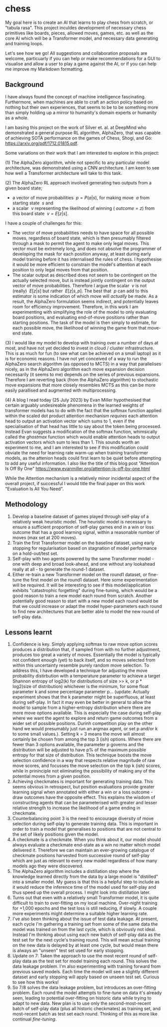 # chess
My goal here is to create an AI that learns to play chess from scratch, or "tabula rasa". This project inculdes development of necessary chess primitives like boards, pieces, allowed moves, games, etc. as well as the core AI which will be a Transformer model, and necessary data generating and training loops.

Let's see how we go! All suggestions and collaboration proposals are welcome, particuarly if you can help or make recommendations for a GUI to visualise and allow a user to play a game against the AI, or if you can help me improve my Markdown formatting.

## Background
I have always found the concept of machine intelligence fascinating. Furthermore, when machines are able to craft an action policy based on nothing but their own experiences, that seems to be to be something more than simply holding up a mirror to humanity's domain experts or humanity as a whole.

I am basing this project on the work of Silver et. al. at DeepMind who demonstrated a general purpose RL algorithm, AlphaZero, that was capable of achieving SOTA performance on the games of Chess, Shogi, and Go: https://arxiv.org/pdf/1712.01815.pdf.

Some variations on their work that I am interested to explore in this project:

(1) The AlphaZero algorithm, while not specific to any particular model architecture, was demonstrated using a CNN architecture. I am keen to see how well a Transformer architecture will take to this task.

(2) The AlphaZero RL approach involved generating two outputs from a given board state;
 - a vector of move probabilities $\ p = P(a|s)$, for making move $\ a$ from starting state $\ s$ and
 - a scalar $\ v$ representing the likelihood of winning ($\ outcome = z$) from this board state $\ v = E[z|s]$.
 
I have a couple of challenges for this:
 - The vector of move probabilities needs to have space for all possible moves, regardless of board state, which is then presumably filtered through a mask to permit the agent to make only legal moves. This vector must be extremely long, and does not absolve the programmer of developing the mask for each position anyway, at least during early model training before it has internalised the rules of chess. I hypothesise it would be more efficient to constrain the model's attention at each position to only legal moves from that position.
 - The scalar output as described does not seem to be contingent on the actually selected move, but is instead jointly contingent on the output vector of move probabilities. Therefore I argue the scalar $\ v$ is not (really) $\ E[z|s]$ but rather $\ E[z|s,p]$. The best that $\ p$ can add to this estimator is some indication of which move will _actually_ be made. As a result, the AlphaZero formulation seems indirect, and potentially leaves room for efficiency improvement. Therefore, in this work I am experimenting with simplifying the role of the model to only evaluating board positions, and evaluating end-of-move positions rather than starting positions. The task of the model is then simply to estimate, for each possible move, the likelihood of winning the game from that move-end state.

(3) I would like my model to develop with training over a number of days at most, and have not yet decided to invest in cloud / cluster infrastructure. This is as much for fun (to see what can be achieved on a small laptop) as it is for economic reasons. I have not yet conceived of a way to run the AlphaZero search algorithm (as opposed to MCTS) in a way that parallelises nicely, as in the AlphaZero algorithm each move expansion decision necessarily (it seems to me) depends on the series of previous expansions. Therefore I am reverting back (from the AlphaZero algorithm) to stochastic move expansions that more closely resembles MCTS as this can be more easily parallised and augmented with multiprocessing.

(4) A blog I read today (25 July 2023) by Evan Miller hypothesised that certain arguably undesireable phenomena in the learned weights of transformer models has to do with the fact that the softmax function applied within the scaled dot product attention mechanism _requires_ each attention head to output an activation vector which sums to 1, even if the specialisation of that head has little to say about the token being processed. Instead Evan suggests a modification of the softmax function, whimsically called the _ghostmax_ function which would enable attention heads to output activation vectors which sum to less than 1. This sounds worth an experiment to me, and I am interested to see if this modification could obviate the need for learning rate warm-up when training transformer models, as the attenion heads could first learn to be quiet before attempting to add any useful information. I also like the title of this blog post "Attention Is Off By One" https://www.evanmiller.org/attention-is-off-by-one.html

While the Attention mechanism is a relatively minor incidental aspect of the overall project, if successful I would title the final paper on this work "Evaluation Is All You Need".

## Methodology
1. Develop a baseline dataset of games played through self-play of a relatively weak heuristic model. The heuristic model is necessary to ensure a sufficient proportion of self-play games end in a win or loss outcome that has a good learning signal, within a reasonable number of moves (max set at 200 moves).
2. Train the first Transformer model on the baseline dataset, using early stopping for regularisation based on stagnation of model performance on a hold-out/test set.
3. Self-play with two agents powered by the same Transformer model - one with deep and broad look-ahead, and one without any lookahead really at all - to generate the round-1 dataset.
4. Either re-train a new Transformer model on the round1 dataset, or fine-tune the first model on the round1 dataset. Here some experimentation will be required. It will be interesting to see if this model/application exhibits "catastrophic forgetting" during fine-tuning, which would be a good reason to train a new model each round from scratch. Another potentially good reason to start with a new model each round would be that we could increase or adapt the model hyper-parameters each round to find new architectures that are better able to model the new round of self-play data. 

## Lessons learnt
1. Confidence is key. Simply applying softmax to raw move option scores produces a distribution that, if sampled from with no further adjustment, produces too great a variety of moves. Essentially the model is typically not confident enough (yet) to back itself, and so moves selected from within this uncertainty resemble purely random move selection. To address this, I have developed a technique for adjusting the move probability distirbution with a temperature parameter to achieve a target Shannon entropy of log2(k) for distributions of size >> k, or p * log2(size of distribution) whichever is the minimum, for some float parameter k and some percentage parameter p... (update: Actually experiment shows that the k parameter might be superfluous, at least during self-play. In fact it may even be better in general to allow the model to sample from a higher-entropy distribution where there are more move options available. This is especially the case during self-play where we want the agent to explore and return game outcomes from a wider set of possible positions. Durinh competition play on the other hand we would presumably just run an argmax agent, or set p and/or k to some small values.). Setting k = 3 means the move will almost certainly be chosen from among the top 3 (ish) options. Where there are fewer than 3 options available, the parameter p governs and the distribution will be adjusted to have p% of the maximum possible entropy for that size of distribution. This technique boosts the move selection confidence in a way that respects relative magnitude of raw move scores, and focusses the move selection on the top k (ish) scores, while in prininciple not eliminating the possibility of making any of the potential moves from a given position.
2. Achieving checkmates is important for generating training data. This seems obvious in retrospect, but position evaluations provide greater learning signal when annotated with either a win or a loss outcome - draw outcomes have the opposite effect. This explains the wisdom of constructing agents that can be parameterised with greater and lesser relative strength to increase the likelihood of a game ending in checkmate.
3. Counterbalancing point 3 is the need to encourage diversity of move selection during self-play to generate training data. This is important in order to train a model that generalises to positions that are not central to the set of likely positions given the model.
4. A checkmate is a checkmate. When you think about it, our model should always evaluate a checkmate end-state as a win no matter which model delivered it. Therefore we can maintain an ever-growing catalogue of checkmate positions harvested from successive round of self-play which are just as relevant to every new model regardless of how many models ago they were discovered.
5. The AlphaZero algorithm includes a distillation step where the knowledge learned directly from the data by a large model is "distilled" into a smaller model. My guess is that this is a helpful step to include as it would reduce the inference time of the model used for self-play and thus speed up the overall process. I might look into distillation later.
6. Turns out that even with a relatively small Transformer model, it is quite difficult to train to over-fitting on my local machine. Over-night training for +1,000 epochs and the test loss is still reducing, if slowly. A couple more experiments might determine a suitable higher learning rate.  
7. I've also been thinking about the issue of test data leakage. At present, each cycle I'm gathering a training set from some of the same data the model was trained on from the last cycle, which is obviously not ideal. Instead I'm thinking about using each new batch of self-play data as the test set for the next cycle's training round. This will mean actual training on the new data is delayed by at least one cycle, but would mean there is always an "unseen" test set used for early stopping.
8. Update on 7: Taken the approach to use the most recent round of self-play data as the test set for model training each round. This solves the data leakage problem. I'm also experimenting with training forward from previous saved models. Each time the model will see a slightly different dataset and early stopping will apply based on unseen test set. Curious to see how this works!
9. So 7/8 solves the data leakage problem, but introduces an over-fitting problem. Each round the model attempts to fine-tune on data it's already seen, leading to potential over-fitting on historic data while trying to adapt to new data. New plan is to use only the second-most-recent batch of self-play data (plus all historic checkmates) as training set, and most-recent batch as test set each round. Thinking of this as more like continual *fine-tuning*.
